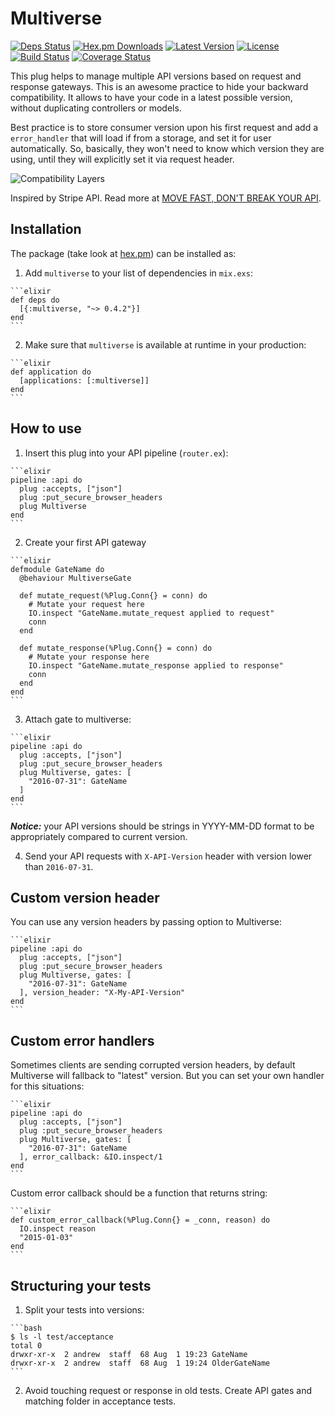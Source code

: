 # Multiverse

[![Deps Status](https://beta.hexfaktor.org/badge/all/github/Nebo15/multiverse.svg)](https://beta.hexfaktor.org/github/Nebo15/multiverse) [![Hex.pm Downloads](https://img.shields.io/hexpm/dw/multiverse.svg?maxAge=3600)](https://hex.pm/packages/multiverse) [![Latest Version](https://img.shields.io/hexpm/v/multiverse.svg?maxAge=3600)](https://hex.pm/packages/multiverse) [![License](https://img.shields.io/hexpm/l/multiverse.svg?maxAge=3600)](https://hex.pm/packages/multiverse) [![Build Status](https://travis-ci.org/Nebo15/multiverse.svg?branch=master)](https://travis-ci.org/Nebo15/multiverse) [![Coverage Status](https://coveralls.io/repos/github/Nebo15/multiverse/badge.svg?branch=master)](https://coveralls.io/github/Nebo15/multiverse?branch=master)

This plug helps to manage multiple API versions based on request and response gateways. This is an awesome practice to hide your backward compatibility. It allows to have your code in a latest possible version, without duplicating controllers or models.

Best practice is to store consumer version upon his first request and add a ```error_handler``` that will load if from a storage, and set it for user automatically. So, basically, they won't need to know which version they are using, until they will explicitly set it via request header.

![Compatibility Layers](http://amberonrails.com/images/posts/move-fast-dont-break-your-api/compatibility-layers.png "Compatibility Layers")

Inspired by Stripe API. Read more at [MOVE FAST, DON'T BREAK YOUR API](http://amberonrails.com/move-fast-dont-break-your-api/).

## Installation

The package (take look at [hex.pm](https://hex.pm/packages/multiverse)) can be installed as:

  1. Add `multiverse` to your list of dependencies in `mix.exs`:

    ```elixir
    def deps do
      [{:multiverse, "~> 0.4.2"}]
    end
    ```

  2. Make sure that `multiverse` is available at runtime in your production:

    ```elixir
    def application do
      [applications: [:multiverse]]
    end
    ```

## How to use

  1. Insert this plug into your API pipeline (```router.ex```):

    ```elixir
    pipeline :api do
      plug :accepts, ["json"]
      plug :put_secure_browser_headers
      plug Multiverse
    end
    ```

  2. Create your first API gateway

    ```elixir
    defmodule GateName do
      @behaviour MultiverseGate

      def mutate_request(%Plug.Conn{} = conn) do
        # Mutate your request here
        IO.inspect "GateName.mutate_request applied to request"
        conn
      end

      def mutate_response(%Plug.Conn{} = conn) do
        # Mutate your response here
        IO.inspect "GateName.mutate_response applied to response"
        conn
      end
    end
    ```

  3. Attach gate to multiverse:

    ```elixir
    pipeline :api do
      plug :accepts, ["json"]
      plug :put_secure_browser_headers
      plug Multiverse, gates: [
        "2016-07-31": GateName
      ]
    end
    ```

  ***Notice:*** your API versions should be strings in YYYY-MM-DD format to be appropriately compared to current version.

  4. Send your API requests with ```X-API-Version``` header with version lower than ```2016-07-31```.

## Custom version header

  You can use any version headers by passing option to Multiverse:

    ```elixir
    pipeline :api do
      plug :accepts, ["json"]
      plug :put_secure_browser_headers
      plug Multiverse, gates: [
        "2016-07-31": GateName
      ], version_header: "X-My-API-Version"
    end
    ```

## Custom error handlers

  Sometimes clients are sending corrupted version headers, by default Multiverse will fallback to "latest" version. But you can set your own handler for this situations:

    ```elixir
    pipeline :api do
      plug :accepts, ["json"]
      plug :put_secure_browser_headers
      plug Multiverse, gates: [
        "2016-07-31": GateName
      ], error_callback: &IO.inspect/1
    end
    ```

  Custom error callback should be a function that returns string:

    ```elixir
    def custom_error_callback(%Plug.Conn{} = _conn, reason) do
      IO.inspect reason
      "2015-01-03"
    end
    ```

## Structuring your tests

  1. Split your tests into versions:

    ```bash
    $ ls -l test/acceptance
    total 0
    drwxr-xr-x  2 andrew  staff  68 Aug  1 19:23 GateName
    drwxr-xr-x  2 andrew  staff  68 Aug  1 19:24 OlderGateName
    ```

  2. Avoid touching request or response in old tests. Create API gates and matching folder in acceptance tests.
